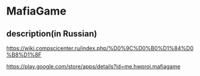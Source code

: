 # MafiaGame
## description(in Russian)
https://wiki.compscicenter.ru/index.php/%D0%9C%D0%B0%D1%84%D0%B8%D1%8F

https://play.google.com/store/apps/details?id=me.hwproj.mafiagame
